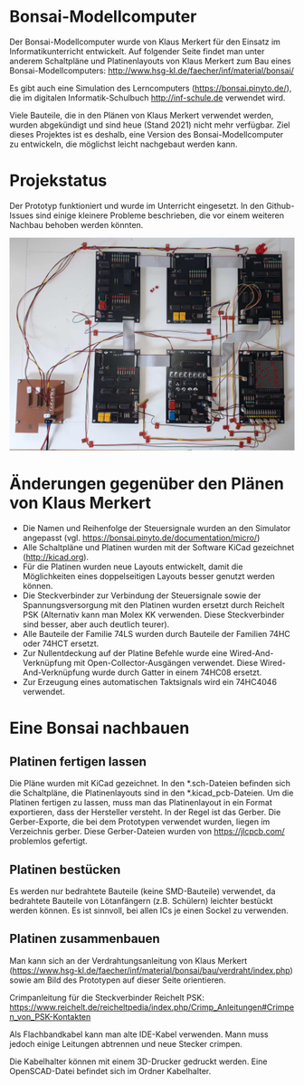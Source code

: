 # Bonsai-Modellcomputer
Der Bonsai-Modellcomputer wurde von Klaus Merkert für den Einsatz im Informatikunterricht entwickelt. Auf folgender Seite findet man unter anderem Schaltpläne und Platinenlayouts von Klaus Merkert zum Bau eines Bonsai-Modellcomputers:
http://www.hsg-kl.de/faecher/inf/material/bonsai/

Es gibt auch eine Simulation des Lerncomputers (https://bonsai.pinyto.de/), die im digitalen Informatik-Schulbuch http://inf-schule.de verwendet wird.

Viele Bauteile, die in den Plänen von Klaus Merkert verwendet werden, wurden abgekündigt und sind heue (Stand 2021) nicht mehr verfügbar.
Ziel dieses Projektes ist es deshalb, eine Version des Bonsai-Modellcomputer zu entwickeln, die möglichst leicht nachgebaut werden kann.

# Projekstatus
Der Prototyp funktioniert und wurde im Unterricht eingesetzt. In den Github-Issues sind einige kleinere Probleme beschrieben, die vor einem weiteren Nachbau behoben werden könnten.

![Prototyp des Bonsai-Modellcomputers](Prototyp.jpg)

# Änderungen gegenüber den Plänen von Klaus Merkert
- Die Namen und Reihenfolge der Steuersignale wurden an den Simulator angepasst (vgl. https://bonsai.pinyto.de/documentation/micro/)
- Alle Schaltpläne und Platinen wurden mit der Software KiCad gezeichnet (http://kicad.org).
- Für die Platinen wurden neue Layouts entwickelt, damit die Möglichkeiten eines doppelseitigen Layouts besser genutzt werden können.
- Die Steckverbinder zur Verbindung der Steuersignale sowie der Spannungsversorgung mit den Platinen wurden ersetzt durch Reichelt PSK (Alternativ kann man Molex KK verwenden. Diese Steckverbinder sind besser, aber auch deutlich teurer).
- Alle Bauteile der Familie 74LS wurden durch Bauteile der Familien 74HC oder 74HCT ersetzt.
- Zur Nullentdeckung auf der Platine Befehle wurde eine Wired-And-Verknüpfung mit Open-Collector-Ausgängen verwendet. Diese Wired-And-Verknüpfung wurde durch Gatter in einem 74HC08 ersetzt.
- Zur Erzeugung eines automatischen Taktsignals wird ein 74HC4046 verwendet.

# Eine Bonsai nachbauen
## Platinen fertigen lassen
Die Pläne wurden mit KiCad gezeichnet. In den *.sch-Dateien befinden sich die Schaltpläne, die Platinenlayouts sind in den *.kicad_pcb-Dateien. Um die Platinen fertigen zu lassen, muss man das Platinenlayout in ein Format exportieren, dass der Hersteller versteht. In der Regel ist das Gerber. Die Gerber-Exporte, die bei dem Prototypen verwendet wurden, liegen im Verzeichnis gerber. Diese Gerber-Dateien wurden von https://jlcpcb.com/ problemlos gefertigt.

## Platinen bestücken
Es werden nur bedrahtete Bauteile (keine SMD-Bauteile) verwendet, da bedrahtete Bauteile von Lötanfängern (z.B. Schülern) leichter bestückt werden können. Es ist sinnvoll, bei allen ICs je einen Sockel zu verwenden.

## Platinen zusammenbauen
Man kann sich an der Verdrahtungsanleitung von Klaus Merkert (https://www.hsg-kl.de/faecher/inf/material/bonsai/bau/verdraht/index.php) sowie am Bild des Prototypen auf dieser Seite orientieren.

Crimpanleitung für die Steckverbinder Reichelt PSK: https://www.reichelt.de/reicheltpedia/index.php/Crimp_Anleitungen#Crimpen_von_PSK-Kontakten

Als Flachbandkabel kann man alte IDE-Kabel verwenden. Mann muss jedoch einige Leitungen abtrennen und neue Stecker crimpen.

Die Kabelhalter können mit einem 3D-Drucker gedruckt werden. Eine OpenSCAD-Datei befindet sich im Ordner Kabelhalter.